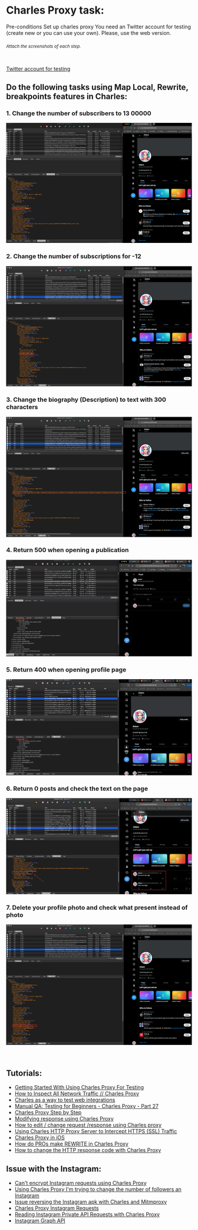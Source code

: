 # Charles Proxy task: 

Pre-conditions
Set up charles proxy
You need an Twitter account for testing (create new or you can use your own). Please, use the web version.

<sub>*Attach the screenshots of each step.*</sub>

<br>

[Twitter account for testing](https://x.com/Adam83358958280)

## Do the following tasks using Map Local, Rewrite, breakpoints features in Charles:

### 1. Change the number of subscribers to 13 00000

![Solution_1](img/Solution_1.png)

### 2. Change the number of subscriptions for -12

![Solution_2](img/Solution_2.png)

### 3. Change the biography (Description) to text with 300 characters

![Solution_3](img/Solution_3.png)

### 4. Return 500 when opening a publication

![Solution_4](img/Solution_4.png)

### 5. Return 400 when opening profile page

![Solution_5](img/Solution_5.png)

### 6. Return 0 posts and check the text on the page

![Solution_6](img/Solution_6.png)

### 7. Delete your profile photo and check what present instead of photo

![Solution_7](img/Solution_7.png)

<br>

## Tutorials:

- [Getting Started With Using Charles Proxy For Testing](https://www.youtube.com/watch?v=lf2yCklqdyo&t=549s)
- [How to Inspect All Network Traffic // Charles Proxy](https://www.youtube.com/watch?v=RwfeH5ahxCg)
- [Charles as a way to test web integrations](https://www.youtube.com/watch?v=v8RYWEUPSK8)
- [Manual QA: Testing for Beginners - Charles Proxy - Part 27](https://www.youtube.com/watch?v=tEvQg_mwlHk)
- [Charles Proxy Step by Step](https://www.youtube.com/watch?v=nEcz0Dw9IQI&list=PLNRoIKv4RbroQ51nSWoXKLHGMKjOqjrry)
- [Modifying response using Charles Proxy](https://www.youtube.com/watch?v=DWSGX5lsJxw)
- [How to edit / change request /response using Charles proxy](https://www.youtube.com/watch?v=vtlsTIBEi7s&t=336s)
- [Using Charles HTTP Proxy Server to Intercept HTTPS (SSL) Traffic](https://www.youtube.com/watch?v=AElqiF6VSZI)
- [Charles Proxy in iOS](https://www.youtube.com/watch?v=qp3Q3E_DSB4)
- [How do PROs make REWRITE in Charles Proxy](https://www.youtube.com/watch?v=YEY7Vdqjm_Q)
- [How to change the HTTP response code with Charles Proxy](https://www.youtube.com/watch?v=0228QtlCGY4)

## Issue with the Instagram:

- [Can't encrypt Instagram requests using Charles Proxy](https://stackoverflow.com/questions/60278132/cant-encrypt-instagram-requests-using-charles-proxy)
- [Using Charles Proxy I'm trying to change the number of followers an Instagram](https://stackoverflow.com/questions/78390094/using-charles-proxy-im-trying-to-change-the-number-of-followers-an-instagram-ac)
- [Issue reversing the Instagram apk with Charles and Mitmproxy](https://github.com/subzeroid/instagrapi/discussions/666)
- [Charles Proxy Instagram Requests](https://github.com/aliforever/charles-proxy-instagram-requests)
- [Reading Instagram Private API Requests with Charles Proxy](https://archive.ph/2022.10.13-160735/https://adw0rd.com/2020/03/26/sniffing-instagram-charles-proxy/en/#selection-227.0-227.57)
- [Instagram Graph API](https://developers.facebook.com/docs/instagram-api)
